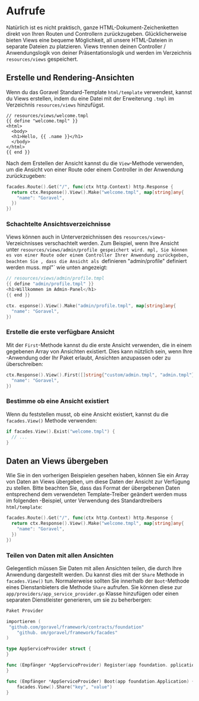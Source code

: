 # Aufrufe

Natürlich ist es nicht praktisch, ganze HTML-Dokument-Zeichenketten direkt von Ihren Routen und Controllern zurückzugeben.
Glücklicherweise bieten Views eine bequeme Möglichkeit, all unsere HTML-Dateien in separate Dateien zu platzieren. Views trennen deinen Controller /
Anwendungslogik von deiner Präsentationslogik und werden im Verzeichnis `resources/views` gespeichert.

## Erstelle und Rendering-Ansichten

Wenn du das Goravel Standard-Template `html/template` verwendest, kannst du Views erstellen, indem du eine Datei mit der Erweiterung `.tmpl`
im Verzeichnis `resources/views` hinzufügst.

```
// resources/views/welcome.tmpl
{{ define "welcome.tmpl" }}
<html>
  <body>
  <h1>Hello, {{ .name }}</h1>
  </body>
</html>
{{ end }}
```

Nach dem Erstellen der Ansicht kannst du die `View`-Methode verwenden, um die Ansicht von einer Route oder einem Controller in der Anwendung zurückzugeben:

```go
facades.Route().Get("/", func(ctx http.Context) http.Response {
  return ctx.Response().View().Make("welcome.tmpl", map[string]any{
    "name": "Goravel",
  })
})
```

### Schachtelte Ansichtsverzeichnisse

Views können auch in Unterverzeichnissen des `resources/views`-Verzeichnisses verschachtelt werden. Zum Beispiel, wenn Ihre Ansicht
unter `resources/views/admin/profile gespeichert wird. mpl, Sie können es von einer Route oder einem Controller Ihrer Anwendung zurückgeben, beachten Sie
, dass die Ansicht als `definieren "admin/profile" definiert werden muss. mpl"\` wie unten angezeigt:

```go
// resources/views/admin/profile.tmpl
{{ define "admin/profile.tmpl" }}
<h1>Willkommen im Admin-Panel</h1>
{{ end }}

ctx. esponse().View().Make("admin/profile.tmpl", map[string]any{
  "name": "Goravel",
})
```

### Erstelle die erste verfügbare Ansicht

Mit der `First`-Methode kannst du die erste Ansicht verwenden, die in einem gegebenen Array von Ansichten existiert. Dies kann nützlich sein, wenn Ihre
-Anwendung oder Ihr Paket erlaubt, Ansichten anzupassen oder zu überschreiben:

```go
ctx.Response().View().First([]string{"custom/admin.tmpl", "admin.tmpl"}, mappe[string]any{
  "name": "Goravel",
})
```

### Bestimme ob eine Ansicht existiert

Wenn du feststellen musst, ob eine Ansicht existiert, kannst du die `facades.View()` Methode verwenden:

```go
if facades.View().Exist("welcome.tmpl") {
  // ...
}
```

## Daten an Views übergeben

Wie Sie in den vorherigen Beispielen gesehen haben, können Sie ein Array von Daten an Views übergeben, um diese Daten der Ansicht zur Verfügung zu stellen.
Bitte beachten Sie, dass das Format der übergebenen Daten entsprechend dem verwendeten Template-Treiber geändert werden muss im folgenden
-Beispiel, unter Verwendung des Standardtreibers `html/template`:

```go
facades.Route().Get("/", func(ctx http.Context) http.Response {
  return ctx.Response().View().Make("welcome.tmpl", map[string]any{
    "name": "Goravel",
  })
})
```

### Teilen von Daten mit allen Ansichten

Gelegentlich müssen Sie Daten mit allen Ansichten teilen, die durch Ihre Anwendung dargestellt werden. Du kannst dies mit der
`Share` Methode in `facades.View()` tun. Normalerweise sollten Sie innerhalb der
`Boot`-Methode eines Dienstanbieters die Methode `Share` aufrufen. Sie können diese zur `app/providers/app_service_provider.go` Klasse hinzufügen oder einen separaten
Dienstleister generieren, um sie zu beherbergen:

```go
Paket Provider

importieren (
 "github.com/goravel/framework/contracts/foundation"
    "github. om/goravel/framework/facades"
)

type AppServiceProvider struct {
}

func (Empfänger *AppServiceProvider) Register(app foundation. pplication) {
}

func (Empfänger *AppServiceProvider) Boot(app foundation.Application) {
    facades.View().Share("key", "value")
}
```
